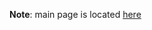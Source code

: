 
**Note**: main page is located [here](https://github.com/JMarkstrom/entra-id-security-key-obo-enrollment/tree/main/readme.md) 
